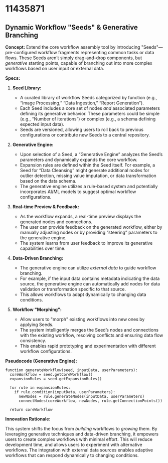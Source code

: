 # 11435871

## Dynamic Workflow "Seeds" & Generative Branching

**Concept:** Extend the core workflow assembly tool by introducing "Seeds"—pre-configured workflow fragments representing common tasks or data flows. These Seeds aren’t simply drag-and-drop components, but *generative* starting points, capable of branching out into more complex workflows based on user input or external data.

**Specs:**

1.  **Seed Library:**
    *   A curated library of workflow Seeds categorized by function (e.g., “Image Processing,” “Data Ingestion,” “Report Generation”).
    *   Each Seed includes a core set of nodes *and* associated parameters defining its generative behavior. These parameters could be simple (e.g., “Number of iterations”) or complex (e.g., a schema defining expected input data).
    *   Seeds are versioned, allowing users to roll back to previous configurations or contribute new Seeds to a central repository.

2.  **Generative Engine:**
    *   Upon selection of a Seed, a “Generative Engine” analyzes the Seed’s parameters and dynamically expands the core workflow.
    *   Expansion rules are defined within the Seed itself. For example, a Seed for “Data Cleansing” might generate additional nodes for outlier detection, missing value imputation, or data transformation based on the data schema.
    *   The generative engine utilizes a rule-based system and potentially incorporates AI/ML models to suggest optimal workflow configurations.

3.  **Real-time Preview & Feedback:**
    *   As the workflow expands, a real-time preview displays the generated nodes and connections.
    *   The user can provide feedback on the generated workflow, either by manually adjusting nodes or by providing “steering” parameters to the generative engine.
    *   The system learns from user feedback to improve its generative capabilities over time.

4.  **Data-Driven Branching:**
    *   The generative engine can utilize *external data* to guide workflow branching.
    *   For example, if the input data contains metadata indicating the data source, the generative engine can automatically add nodes for data validation or transformation specific to that source.
    *   This allows workflows to adapt dynamically to changing data conditions.

5.  **Workflow "Morphing":**
    *   Allow users to "morph" existing workflows into new ones by applying Seeds.
    *   The system intelligently merges the Seed’s nodes and connections with the existing workflow, resolving conflicts and ensuring data flow consistency.
    *   This enables rapid prototyping and experimentation with different workflow configurations.

**Pseudocode (Generative Engine):**

```
function generateWorkflow(seed, inputData, userParameters):
  coreWorkflow = seed.getCoreWorkflow()
  expansionRules = seed.getExpansionRules()

  for rule in expansionRules:
    if rule.condition(inputData, userParameters):
      newNodes = rule.generateNodes(inputData, userParameters)
      connectNodes(coreWorkflow, newNodes, rule.getConnectionPoints())

  return coreWorkflow
```

**Innovation Rationale:**

This system shifts the focus from *building* workflows to *growing* them. By leveraging generative techniques and data-driven branching, it empowers users to create complex workflows with minimal effort. This will reduce development time, and allows users to experiment with alternative workflows. The integration with external data sources enables adaptive workflows that can respond dynamically to changing conditions.